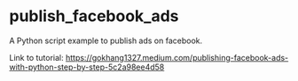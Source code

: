 # publish_facebook_ads
A Python script example to publish ads on facebook.

Link to tutorial: https://gokhang1327.medium.com/publishing-facebook-ads-with-python-step-by-step-5c2a98ee4d58
